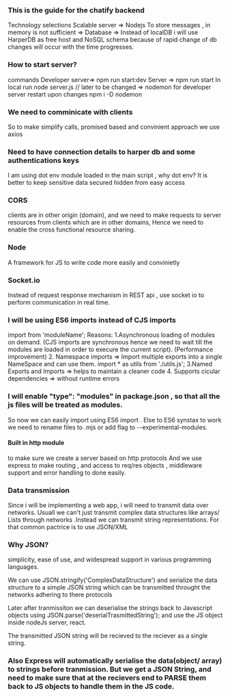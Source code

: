 ### This is the guide for the chatify backend

Technology selections
Scalable server => Nodejs
To store messages , in memory is not sufficient => Database => Instead of localDB i will use HarperDB as free host and NoSQL schema because of rapid change of db changes will occur with the time progresses.

### How to start server?
commands
Developer server=> npm run start:dev
Server => npm run start
In local run node server.js // later to be changed => nodemon for developer server restart upon changes npm i -D nodemon

### We need to comminicate with clients
So to make simplify calls, promised based and convinient approach we use axios

### Need to have connection details to harper db and some authentications keys
I am using dot env module loaded in the main script , 
why dot env?
It is better to keep sensitive data secured hidden from easy access 

### CORS
clients are in other origin (domain), and we need to make requests to server resources from clients which are in other domains, Hence we need to enable the cross functional resource sharing.

### Node
A framework for JS to write code more easily and convinietly

### Socket.io
Instead of request response mechanism in REST api , use socket io to perform communication in real time.


### I will be using ES6 imports instead of CJS imports
import <desiredName> from 'moduleName';
Reasons:
1.Asynchronous loading of modules on demand. (CJS imports are synchronous hence we need to wait till the modules are loaded in order to execure the current script). (Performance improvement)
2. Namespace imports => Import multiple exports into a single NameSpace and can use them.
import * as utils from './utils.js';
3.Named Exports and Imports => helps to maintain a cleaner code 
4. Supports cicular dependencies => without runtime errors

### I will enable "type": "modules" in package.json , so that all the js files will be treated as modules.
So now we can easily import using ES6 import . 
Else to ES6 synstax to work we need to rename files to .mjs or add flag to --experimental-modules.

#### Built in http module
to make sure we create a server based on http protocols
And we use express to make routing , and access to req/res objects , middleware support and error handling to done easily.


### Data transmission
Since i will be implementing a web app, i will need to transmit data over networks.
Usuall we can't just transmit complex data structures like arrays/ Lists through networks .Instead we can transmit string representations.
For that common pactrice is to use JSON/XML

### Why JSON?
simplicity, ease of use, and widespread support in various programming languages.

We can use JSON.stringify('ComplexDataStructure') and serialize the data structure to a simple JSON string which can be transmitted throught the networks adhering to there protocols

Later after tranmissiton we can deserialise the strings back to Javascript objects using
JSON.parse('deserialTrasmittedString'); and use the JS object inside nodeJs server, react.

The transmitted JSON string will be recieved to the reciever as a single string.

### Also Express will automatically serialise the data(object/ array) to strings before tranmission. But we get a JSON String, and need to make sure that at the recievers end to PARSE them back to JS objects to handle them in the JS code.